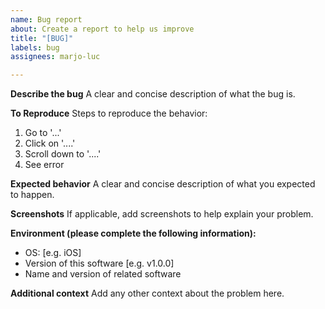 ```yaml
---
name: Bug report
about: Create a report to help us improve
title: "[BUG]"
labels: bug
assignees: marjo-luc

---
```


**Describe the bug**
A clear and concise description of what the bug is.

**To Reproduce**
Steps to reproduce the behavior:
1. Go to '...'
2. Click on '....'
3. Scroll down to '....'
4. See error

**Expected behavior**
A clear and concise description of what you expected to happen.

**Screenshots**
If applicable, add screenshots to help explain your problem.

**Environment (please complete the following information):**
 - OS: [e.g. iOS]
 - Version of this software [e.g. v1.0.0]
 - Name and version of related software

**Additional context**
Add any other context about the problem here.

